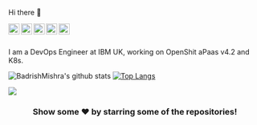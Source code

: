 Hi there 👋

<a href="https://twitter.com/bamishr">
  <img align="left" alt="Pawan's Twitter" width="22px" src="https://cdn.jsdelivr.net/npm/simple-icons@v3/icons/twitter.svg" />
</a>
<a href="https://linkedin.com/in/badrish-kumar-29a594b2">
  <img align="left" alt="Pawan's Linkdein" width="22px" src="https://cdn.jsdelivr.net/npm/simple-icons@v3/icons/linkedin.svg" />
</a>
<a href="https://github.com/bamishr">
  <img align="left" alt="Pawan's Github" width="22px" src="https://cdn.jsdelivr.net/npm/simple-icons@v3/icons/github.svg" />
</a>
<a href="https://t.me/badrishmishra">
  <img align="left" alt="Pawan's Telegram" width="22px" src="https://cdn.jsdelivr.net/npm/simple-icons@v3/icons/telegram.svg" />
</a>
<a href="https://www.facebook.com/badrish.mishra.5/">
  <img align="left" alt="Pawan's Facebook" width="22px" src="https://cdn.jsdelivr.net/npm/simple-icons@v3/icons/facebook.svg" />
</a>
<br/>
<br/>

I am a DevOps Engineer at IBM UK, working on OpenShit aPaas v4.2 and K8s.

![BadrishMishra's github stats](https://github-readme-stats.vercel.app/api?username=bamishr&show_icons=true&count_private=true&theme=radical)
[![Top Langs](https://github-readme-stats.vercel.app/api/top-langs/?username=bamishr&count_private=true&layout=compact&theme=radical)](https://github.com/anuraghazra/github-readme-stats)

![](https://komarev.com/ghpvc/?username=bamishr)

<div align="center">

### Show some ❤️ by starring some of the repositories!

</div>




<!--
![enter image description here](https://github-readme-stats.vercel.app/api?username=bamishr&&show_icons=true&title_color=ffffff&icon_color=bb2acf&text_color=daf7dc&bg_color=151515)

![enter image description here](https://github-readme-stats.vercel.app/api/top-langs/?username=bamishr&theme=blue&hide_langs_below=1) -->
<!--
**bamishr/bamishr** is a ✨ _special_ ✨ repository because its `README.md` (this file) appears on your GitHub profile.

Here are some ideas to get you started:

- 🔭 I’m currently working on ...
- 🌱 I’m currently learning ...
- 👯 I’m looking to collaborate on ...
- 🤔 I’m looking for help with ...
- 💬 Ask me about ...
- 📫 How to reach me: ...
- 😄 Pronouns: ...
- ⚡ Fun fact: ...
-->
